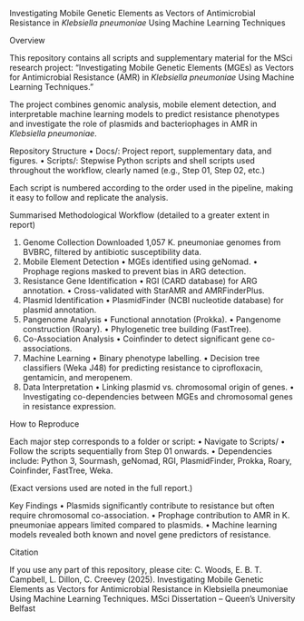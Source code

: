 Investigating Mobile Genetic Elements as Vectors of Antimicrobial Resistance in _Klebsiella pneumoniae_ Using Machine Learning Techniques

Overview

This repository contains all scripts and supplementary material for the MSci research project:
“Investigating Mobile Genetic Elements (MGEs) as Vectors for Antimicrobial Resistance (AMR) in _Klebsiella pneumoniae_ Using Machine Learning Techniques.”

The project combines genomic analysis, mobile element detection, and interpretable machine learning models to predict resistance phenotypes and investigate the role of plasmids and bacteriophages in AMR in _Klebsiella pneumoniae_.

Repository Structure
•	Docs/: Project report, supplementary data, and figures.
•	Scripts/: Stepwise Python scripts and shell scripts used throughout the workflow, clearly named (e.g., Step 01, Step 02, etc.)

Each script is numbered according to the order used in the pipeline, making it easy to follow and replicate the analysis.

Summarised Methodological Workflow
(detailed to a greater extent in report)
1.	Genome Collection
Downloaded 1,057 K. pneumoniae genomes from BVBRC, filtered by antibiotic susceptibility data.
2.	Mobile Element Detection
•	MGEs identified using geNomad.
•	Prophage regions masked to prevent bias in ARG detection.
3.	Resistance Gene Identification
•	RGI (CARD database) for ARG annotation.
•	Cross-validated with StarAMR and AMRFinderPlus.
4.	Plasmid Identification
•	PlasmidFinder (NCBI nucleotide database) for plasmid annotation.
5.	Pangenome Analysis
•	Functional annotation (Prokka).
•	Pangenome construction (Roary).
•	Phylogenetic tree building (FastTree).
6.	Co-Association Analysis
•	Coinfinder to detect significant gene co-associations.
7.	Machine Learning
•	Binary phenotype labelling.
•	Decision tree classifiers (Weka J48) for predicting resistance to ciprofloxacin, gentamicin, and meropenem.
8.	Data Interpretation
•	Linking plasmid vs. chromosomal origin of genes.
•	Investigating co-dependencies between MGEs and chromosomal genes in resistance expression.

How to Reproduce

Each major step corresponds to a folder or script:
•	Navigate to Scripts/
•	Follow the scripts sequentially from Step 01 onwards.
•	Dependencies include: Python 3, Sourmash, geNomad, RGI, PlasmidFinder, Prokka, Roary, Coinfinder, FastTree, Weka.

(Exact versions used are noted in the full report.)

Key Findings
•	Plasmids significantly contribute to resistance but often require chromosomal co-association.
•	Prophage contribution to AMR in K. pneumoniae appears limited compared to plasmids.
•	Machine learning models revealed both known and novel gene predictors of resistance.

Citation

If you use any part of this repository, please cite:
C. Woods, E. B. T. Campbell, L. Dillon, C. Creevey  (2025). Investigating Mobile Genetic Elements as Vectors for Antimicrobial Resistance in Klebsiella pneumoniae Using Machine Learning Techniques. MSci Dissertation – Queen’s University Belfast

